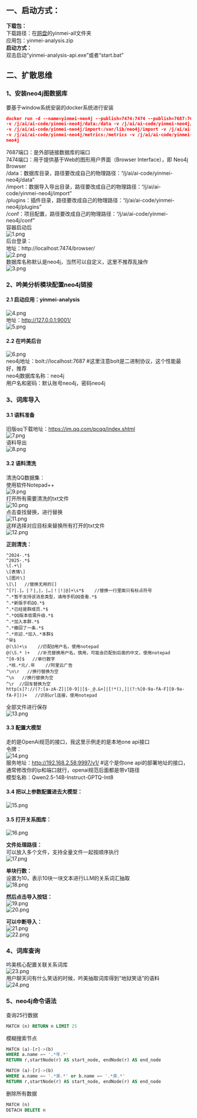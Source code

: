 ## 一、启动方式：
**下载包：**  
下载路径：在[网盘](/link?id=项目下载)的yinmei-all文件夹  
应用包：yinmei-analysis.zip  
**启动方式：**  
双击启动“yinmei-analysis-api.exe”或者“start.bat”  

## 二、扩散思维
### 1、安装neo4j图数据库
要基于window系统安装的docker系统进行安装  
```json
docker run -d --name=yinmei-neo4j --publish=7474:7474 --publish=7687:7687 `
-v /j/ai/ai-code/yinmei-neo4j/data:/data -v /j/ai/ai-code/yinmei-neo4j/logs:/logs `
-v /j/ai/ai-code/yinmei-neo4j/import:/var/lib/neo4j/import -v /j/ai/ai-code/yinmei-neo4j/plugins:/plugins `
-v /j/ai/ai-code/yinmei-neo4j/metrics:/metrics -v /j/ai/ai-code/yinmei-neo4j/conf:/var/lib/neo4j/conf `
neo4j
```
7687端口：是外部链接数据库的端口  
7474端口：用于提供基于Web的图形用户界面（Browser Interface），即 Neo4j Browser  
/data：数据库目录，路径要改成自己的物理路径：“/j/ai/ai-code/yinmei-neo4j/data”  
/import：数据导入导出目录，路径要改成自己的物理路径：“/j/ai/ai-code/yinmei-neo4j/import”  
/plugins：插件目录，路径要改成自己的物理路径：“/j/ai/ai-code/yinmei-neo4j/plugins”  
/conf：项目配置，路径要改成自己的物理路径：“/j/ai/ai-code/yinmei-neo4j/conf”  
容器启动后  
![1.png](images/yinmei-analysis/1.png)  
后台登录：  
地址：http://localhost:7474/browser/  
![2.png](images/yinmei-analysis/2.png)  
数据库名称默认是neo4j，当然可以自定义，这里不推荐乱操作  
![3.png](images/yinmei-analysis/3.png)  

### 2、吟美分析模块配置neo4j链接
#### 2.1 启动应用：yinmei-analysis
![4.png](images/yinmei-analysis/4.png)  
地址：http://127.0.0.1:9001/  
![5.png](images/yinmei-analysis/5.png)  
#### 2.2 在吟美后台
![6.png](images/yinmei-analysis/6.png)  
neo4j地址：bolt://localhost:7687  #这里注意bolt是二进制协议，这个性能最好，推荐  
neo4j数据库名称：neo4j  
用户名和密码：默认账号neo4j，密码neo4j  

### 3、词库导入
#### 3.1 语料准备
旧版qq下载地址：https://im.qq.com/pcqq/index.shtml  
![7.png](images/yinmei-analysis/7.png)  
语料导出  
![8.png](images/yinmei-analysis/8.png)  

#### 3.2 语料清洗
清洗QQ数据集：  
使用软件Notepad++  
![9.png](images/yinmei-analysis/9.png)  
打开所有需要清洗的txt文件  
![10.png](images/yinmei-analysis/10.png)  
点击查找替换，进行替换  
![11.png](images/yinmei-analysis/11.png)  
这样选择对应目标来替换所有打开的txt文件  
![12.png](images/yinmei-analysis/12.png)  

**正则清洗：**  
```regexp
^2024-.*$
^2025-.*$
\[.+\]
\[表情\]
\[图片\]
\[\]   //替换无用的[]
^[?|.|。|？|,|，|…|！|!|@]+\s*$    //替换一行里面只有标点符号
^.*暂不支持该消息类型，请用手机QQ查看.*$
^.*新版手机QQ.*$
^.*已经是群成员.*$
^.*QQ版本低需升级.*$
^.*加入本群.*$
^.*撤回了一条.*$
^.*欢迎.*加入.*本群$
^早$
@(\S)+\s    //匹配@用户名，使用notepad
@(\S.* )+   //补充替换用户名，慎用，可能会匹配到后面的中文，使用notepad
^[0-9]$   //单行数字
.*核.*元/.年    //阿里云广告
^\n\r   //换行替换为空
^\n   //换行替换为空   
^\r  //回车替换为空
http[s]?://(?:[a-zA-Z]|[0-9]|[$-_@.&+]|[!*(),]|(?:%[0-9a-fA-F][0-9a-fA-F]))+   //识别url连接，使用notepad
```

全部文件进行保存  
![13.png](images/yinmei-analysis/13.png)  

#### 3.3 配置大模型
走的是OpenAi规范的接口，我这里示例走的是本地one api接口  
令牌：  
![14.png](images/yinmei-analysis/14.png)  
服务地址：http://192.168.2.58:9997/v1/   #这个是你one api的部署地址的接口，通常修改你的ip和端口就行，openai规范后面都是带v1路径  
模型名称：Qwen2.5-14B-Instruct-GPTQ-Int8  

#### 3.4 把以上参数配置进去大模型：
![15.png](images/yinmei-analysis/15.png)  

#### 3.5 打开关系图库：
![16.png](images/yinmei-analysis/16.png)  

**文件处理路径：**  
可以放入多个文件，支持全量文件一起按顺序执行  
![17.png](images/yinmei-analysis/17.png)  

**单块行数：**  
设置为10，表示10块一块文本进行LLM的关系词汇抽取  
![18.png](images/yinmei-analysis/18.png)  

**然后点击导入按钮：**    
![19.png](images/yinmei-analysis/19.png)  
![20.png](images/yinmei-analysis/20.png)  

**可以中断导入：**  
![21.png](images/yinmei-analysis/21.png)  
![22.png](images/yinmei-analysis/22.png)  

### 4、词库查询
吟美核心配置关联关系词库  
![23.png](images/yinmei-analysis/23.png)  
用户聊天问有什么笑话的时候，吟美抽取词库得到“地狱笑话”的语料  
![24.png](images/yinmei-analysis/24.png)  

### 5、neo4j命令语法
查询25行数据  
```sql
MATCH (n) RETURN n LIMIT 25
```

模糊搜索节点  
```sql
MATCH (a)-[r]->(b)
WHERE a.name =~ '.*年.*'
RETURN r,startNode(r) AS start_node, endNode(r) AS end_node
```
```sql
MATCH (a)-[r]->(b)
WHERE a.name =~ '.*来.*' or b.name =~ '.*来.*'
RETURN r,startNode(r) AS start_node, endNode(r) AS end_node
```

删除所有数据  
```sql
MATCH (n)
DETACH DELETE n
```
